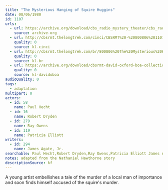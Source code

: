 ```yaml
---
title: "The Mysterious Hanging of Squire Huggins"
date: 08/06/1980
id: 1107
urls: 
  - url: https://archive.org/download/cbs_radio_mystery_theater/cbs_radio_mystery_theater-1101-1150.zip/cbs_radio_mystery_theater-1101-1150%2Fcbsrmt_1107_the_mysterious_hanging_of_squire_huggins.mp3
    source: archive-org
  - url: http://cbsrmt.thelongtrek.com/cinci/CBSRMT%20-%20800806%201107%20The%20Mysterious%20Hanging%20of%20Squire%20Huggins%20(rr%20801120)_cinci.mp3
    quality: 0
    source: kl-cinci
  - url: http://cbsrmt.thelongtrek.com/br/800806%20The%20Mysterious%20Hanging%20Of%20Squire%20Huggins-wndb.mp3
    quality: 0
    source: kl-br
  - url: https://archive.org/download/cbsrmt-david-oxford-boa-collection/CBSRMT-800806-1107-repeated-801120-The-Mysterious-Hanging-of-Squire-Huggins-(128-44)_WHCU-{BoA}.mp3
    quality: 0
    source: kl-davidoboa
audioQuality: 0
tags: 
  - adaptation
multipart: 0
actors:  
  - id: 58
    name: Paul Hecht  
  - id: 16
    name: Robert Dryden  
  - id: 279
    name: Ray Owens  
  - id: 119
    name: Patricia Elliott
writers:  
  - id: 294
    name: James Agate, Jr.
searchable: Paul Hecht,Robert Dryden,Ray Owens,Patricia Elliott James Agate, Jr.
notes: adapted from the Nathaniel Hawthorne story
descriptionSource: kf
---
```

A young artist embellishes a tale of the murder of a local man of importance and soon finds himself accused of the squire's murder.